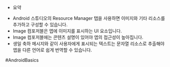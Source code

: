 * 요약
- Android 스튜디오의 Resource Manager 탭을 사용하면 이미지와 기타 리소스를 추가하고 구성할 수 있습니다.
- Image 컴포저블은 앱에 이미지를 표시하는 UI 요소입니다.
- Image 컴포저블에는 콘텐츠 설명이 있어야 앱의 접근성이 높아집니다.
- 생일 축하 메시지와 같이 사용자에게 표시되는 텍스트는 문자열 리소스로 추출해야 앱을 다른 언어로 쉽게 번역할 수 있습니다.

#AndroidBasics
